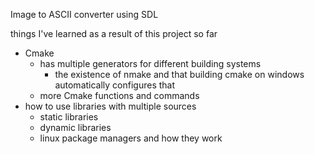 Image to ASCII converter using SDL

things I've learned as a result of this project so far
* Cmake
    * has multiple generators for different building systems
        * the existence of nmake and that building cmake on windows automatically configures that
    * more Cmake functions and commands
* how to use libraries with multiple sources
    * static libraries
    * dynamic libraries
    * linux package managers and how they work